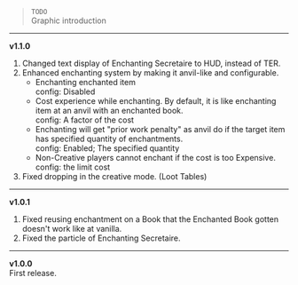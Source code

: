 > `TODO`  
> Graphic introduction
---
**v1.1.0**
1. Changed text display of Enchanting Secretaire to HUD, instead of TER.
2. Enhanced enchanting system by making it anvil-like and configurable.
    - Enchanting enchanted item  
    config: Disabled
    - Cost experience while enchanting. By default, it is like enchanting item at an anvil with an enchanted book.  
    config: A factor of the cost
    - Enchanting will get "prior work penalty" as anvil do if the target item has specified quantity of enchantments.  
    config: Enabled; The specified quantity
    - Non-Creative players cannot enchant if the cost is too Expensive.  
    config: the limit cost
3. Fixed dropping in the creative mode. (Loot Tables)
---

**v1.0.1**
1. Fixed reusing enchantment on a Book that the Enchanted Book gotten doesn't work like at vanilla.
2. Fixed the particle of Enchanting Secretaire.

---

**v1.0.0**  
First release.  
